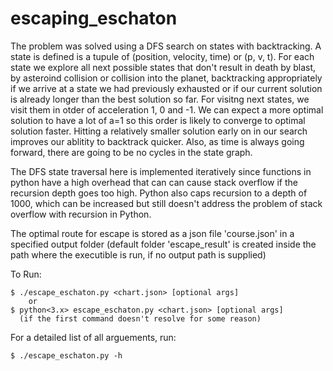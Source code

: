 # escaping_eschaton  

The problem was solved using a DFS search on states with backtracking. A state is defined is a tupule of (position, velocity, time) or (p, v, t). For each state we explore all next possible states that don't result in  death by blast, by asteroind collision or collision into the planet, backtracking appropriately if we arrive at a state we had previously exhausted or if our current solution is already longer than the best solution so far. For visitng next states, we visit them in otder of acceleration 1, 0 and -1. We can expect a more optimal solution to have a lot of a=1 so this order is likely to converge to optimal solution faster. Hitting a relatively smaller solution early on in our search improves our ablitity to backtrack quicker. Also, as time is always going forward, there are going to be no cycles in the state  graph.

The DFS state traversal here is implemented iteratively since functions in python have a high overhead that can can cause stack overflow if the recursion depth goes too high. Python also caps recursion to a depth of 1000, which can be increased but still doesn't address the problem of stack overflow with recursion in Python.

The optimal route for escape is stored as a json file 'course.json' in a specified output folder (default folder 'escape_result' is created inside the path where the executible is run, if no output path is supplied)

To Run:

    $ ./escape_eschaton.py <chart.json> [optional args] 
        or 
    $ python<3.x> escape_eschaton.py <chart.json> [optional args] 
      (if the first command doesn't resolve for some reason)

For a detailed list of all arguements, run:

    $ ./escape_eschaton.py -h

